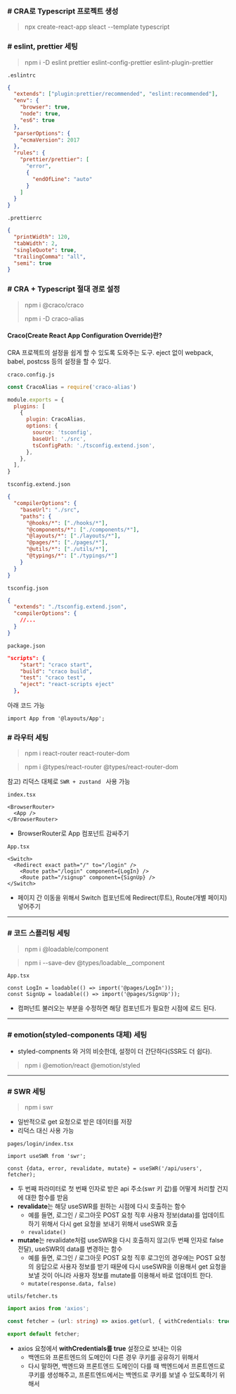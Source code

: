 ### # CRA로 Typescript 프로젝트 생성

> npx create-react-app sleact --template typescript



### # eslint, prettier 세팅

>  npm i -D eslint prettier eslint-config-prettier eslint-plugin-prettier

`.eslintrc`

```json
{
  "extends": ["plugin:prettier/recommended", "eslint:recommended"],
  "env": {
    "browser": true,
    "node": true,
    "es6": true
  },
  "parserOptions": {
    "ecmaVersion": 2017
  },
  "rules": {
    "prettier/prettier": [
      "error",
      {
        "endOfLine": "auto"
      }
    ]
  }
}
```



`.prettierrc`

```json
{
  "printWidth": 120,
  "tabWidth": 2,
  "singleQuote": true,
  "trailingComma": "all",
  "semi": true
}
```



### # CRA + Typescript 절대 경로 설정

> npm i @craco/craco
>
> npm i -D craco-alias



#### Craco(Create React App Configuration Override)란?

CRA 프로젝트의 설정을 쉽게 할 수 있도록 도와주는 도구. eject 없이 webpack, babel, postcss 등의 설정을 할 수 있다.



`craco.config.js`

```js
const CracoAlias = require('craco-alias')

module.exports = {
  plugins: [
    {
      plugin: CracoAlias,
      options: {
        source: 'tsconfig',
        baseUrl: './src',
        tsConfigPath: './tsconfig.extend.json',
      },
    },
  ],
}
```



`tsconfig.extend.json`

```json
{
  "compilerOptions": {
    "baseUrl": "./src",
    "paths": {
      "@hooks/*": ["./hooks/*"],
      "@components/*": ["./components/*"],
      "@layouts/*": ["./layouts/*"],
      "@pages/*": ["./pages/*"],
      "@utils/*": ["./utils/*"],
      "@typings/*": ["./typings/*"]
    }
  }
}
```



`tsconfig.json`

```json
{
  "extends": "./tsconfig.extend.json",
  "compilerOptions": {
    //...
  }
}
```



`package.json`

```json
"scripts": {
    "start": "craco start",
    "build": "craco build",
    "test": "craco test",
    "eject": "react-scripts eject"
  },
```



아래 코드 가능

```tsx
import App from '@layouts/App';
```



### # 라우터 세팅

> npm i react-router react-router-dom

> npm i @types/react-router @types/react-router-dom



참고) 리덕스 대체로 `SWR + zustand ` 사용 가능



`index.tsx`

```tsx
<BrowserRouter>
  <App />
</BrowserRouter>
```

- BrowserRouter로 App 컴포넌트 감싸주기



`App.tsx`

```tsx
<Switch>
  <Redirect exact path="/" to="/login" />
    <Route path="/login" component={LogIn} />
    <Route path="/signup" component={SignUp} />
</Switch>
```

- 페이지 간 이동을 위해서 Switch 컴포넌트에 Redirect(루트), Route(개별 페이지) 넣어주기



---



###  # 코드 스플리팅 세팅

> npm i @loadable/component

> npm i --save-dev @types/loadable__component



`App.tsx`

```tsx
const LogIn = loadable(() => import('@pages/LogIn'));
const SignUp = loadable(() => import('@pages/SignUp'));
```

- 컴퍼넌트 불러오는 부분을 수정하면 해당 컴포넌트가 필요한 시점에 로드 된다.



---



### # emotion(styled-components 대체) 세팅

- styled-compnents 와 거의 비슷한데, 설정이 더 간단하다(SSR도 더 쉽다).

> npm i @emotion/react @emotion/styled



---



### # SWR 세팅

> npm i swr

- 일반적으로 get 요청으로 받은 데이터를 저장
- 리덕스 대신 사용 가능



`pages/login/index.tsx`

```tsx
import useSWR from 'swr';

const {data, error, revalidate, mutate} = useSWR('/api/users', fetcher);
```

- 두 번째 파라미터로 첫 번째 인자로 받은 api 주소(swr 키 값)를 어떻게 처리할 건지에 대한 함수를 받음
- **revalidate**는 해당 useSWR를 원하는 시점에 다시 호출하는 함수
  - 예를 들면, 로그인 / 로그아웃 POST 요청 직후 사용자 정보(data)를 업데이트하기 위해서 다시 get 요청을 보내기 위해서 useSWR 호출
  - `revalidate()`
- **mutate**는 revalidate처럼 useSWR을 다시 호출하지 않고(두 번째 인자로 false 전달), useSWR의 data를 변경하는 함수
  - 예를 들면, 로그인 / 로그아웃 POST 요청 직후 로그인의 경우에는 POST 요청의 응답으로 사용자 정보를 받기 때문에 다시 useSWR을 이용해서 get 요청을 보낼 것이 아니라 사용자 정보를 mutate를 이용해서 바로 업데이트 한다.
  - `mutate(response.data, false)`



`utils/fetcher.ts`

```typescript
import axios from 'axios';

const fetcher = (url: string) => axios.get(url, { withCredentials: true }).then((res) => res.data);

export default fetcher;
```

- axios 요청에서 **withCredentials를 true** 설정으로 보내는 이유
  - 백엔드와 프론트엔드의 도메인이 다른 경우 쿠키를 공유하기 위해서
  - 다시 말하면, 백엔드와 프론트엔드 도메인이 다를 때 백엔드에서 프론트엔드로 쿠키를 생성해주고, 프론트엔드에서는 백엔드로 쿠키를 보낼 수 있도록하기 위해서

